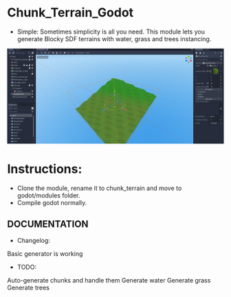 # Chunk_Terrain_Godot

- Simple:
Sometimes simplicity is all you need. This module lets you generate Blocky SDF terrains with water, grass and trees instancing. 

![Blocky screenshot](doc/basic_screenshot.png)

# Instructions:

- Clone the module, rename it to chunk_terrain and move to godot/modules folder.
- Compile godot normally.

## DOCUMENTATION

- Changelog:

Basic generator is working

- TODO:

Auto-generate chunks and handle them
Generate water
Generate grass
Generate trees
